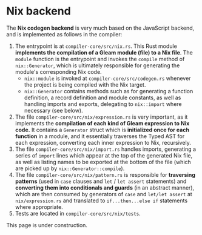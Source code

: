 # Nix backend

The **Nix codegen backend** is very much based on the JavaScript backend, and is implemented as follows in the compiler:

1. The entrypoint is at `compiler-core/src/nix.rs`. This Rust module **implements the compilation of a Gleam module (file) to a Nix file**. The `module` function is the entrypoint and invokes the `compile` method of `nix::Generator`, which is ultimately responsible for generating the module's corresponding Nix code.
    - `nix::module` is invoked at `compiler-core/src/codegen.rs` whenever the project is being compiled with the Nix target.
    - `nix::Generator` contains methods such as for generating a function definition, a record definition and module constants, as well as handling imports and exports, delegating to `nix::import` where necessary (see below).
2. The file `compiler-core/src/nix/expression.rs` is very important, as it implements the **compilation of each kind of Gleam expression to Nix code.** It contains a `Generator` struct which is **initialized once for each function** in a module, and it essentially traverses the Typed AST for each expression, converting each inner expression to Nix, recursively.
3. The file `compiler-core/src/nix/import.rs` handles imports, generating a series of `import` lines which appear at the top of the generated Nix file, as well as listing names to be exported at the bottom of the file (which are picked up by `nix::Generator::compile`).
4. The file `compiler-core/src/nix/pattern.rs` is responsible for **traversing patterns** (used in `case` clauses and `let` / `let assert` statements) and **converting them into conditionals and guards** (in an abstract manner), which are then consumed by generators of `case` and `let/let assert` at `nix/expression.rs` and translated to `if...then...else if` statements where appropriate.
5. Tests are located in `compiler-core/src/nix/tests`.

This page is under construction.
